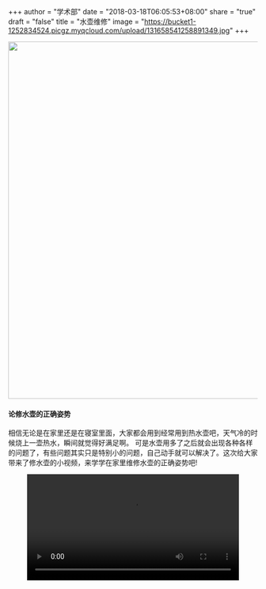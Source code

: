 +++
author = "学术部"
date = "2018-03-18T06:05:53+08:00"
share = "true"
draft = "false"
title = "水壶维修"
image = "https://bucket1-1252834524.picgz.myqcloud.com/upload/131658541258891349.jpg"
+++

<div align="center"><img src="https://bucket1-1252834524.picgz.myqcloud.com/upload/131658541258891349.jpg"width=720></div>
  

#### 论修水壶的正确姿势
相信无论是在家里还是在寝室里面，大家都会用到经常用到热水壶吧，天气冷的时候烧上一壶热水，瞬间就觉得好满足啊。
可是水壶用多了之后就会出现各种各样的问题了，有些问题其实只是特别小的问题，自己动手就可以解决了。这次给大家带来了修水壶的小视频，来学学在家里维修水壶的正确姿势吧!
        <div align="center"><video src="http://witeaa-1252834524.file.myqcloud.com/wx-sh.mp4" controls="controls" width=85%>this is a video
            </video></div>
